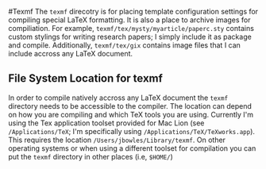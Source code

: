 #Texmf
The `texmf` direcotry is for placing template configuration settings for compiling special LaTeX formatting.
It is also a place to archive images for compiliation. For example, `texmf/tex/mysty/myarticle/paperc.sty` contains custom stylings for writing research papers; I simply include it as package and compile.
Additionally, `texmf/tex/gix` contains image files that I can include accross any LaTeX document.

## File System Location for texmf
In order to compile natively accross any LaTeX document the `texmf` directory needs to be accessible to the compiler. The location can depend on how you are compiling and which TeX tools you are using.
Currently I'm using the Tex application toolset provided for Mac Lion (see `/Applications/TeX`; I'm specifically using `/Applications/TeX/TeXworks.app`). This requires the location `/Users/jbowles/Library/texmf`.
On other operating systems or when using a different toolset for compilation you can put the `texmf` directory in other places (i.e, `$HOME/`)
